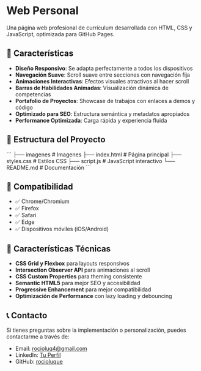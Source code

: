 # Web Personal

Una página web profesional de currículum desarrollada con HTML, CSS y JavaScript, optimizada para GitHub Pages.

## 🚀 Características

- **Diseño Responsivo**: Se adapta perfectamente a todos los dispositivos
- **Navegación Suave**: Scroll suave entre secciones con navegación fija
- **Animaciones Interactivas**: Efectos visuales atractivos al hacer scroll
- **Barras de Habilidades Animadas**: Visualización dinámica de competencias
- **Portafolio de Proyectos**: Showcase de trabajos con enlaces a demos y código
- **Optimizado para SEO**: Estructura semántica y metadatos apropiados
- **Performance Optimizada**: Carga rápida y experiencia fluida

## 📁 Estructura del Proyecto

\`\`\`
├── imagenes            # Imagenes
├── index.html          # Página principal
├── styles.css          # Estilos CSS
├── script.js           # JavaScript interactivo
└── README.md           # Documentación
\`\`\`

## 📱 Compatibilidad

- ✅ Chrome/Chromium
- ✅ Firefox
- ✅ Safari
- ✅ Edge
- ✅ Dispositivos móviles (iOS/Android)

## 🎨 Características Técnicas

- **CSS Grid y Flexbox** para layouts responsivos
- **Intersection Observer API** para animaciones al scroll
- **CSS Custom Properties** para theming consistente
- **Semantic HTML5** para mejor SEO y accesibilidad
- **Progressive Enhancement** para mejor compatibilidad
- **Optimización de Performance** con lazy loading y debouncing

## 📞 Contacto

Si tienes preguntas sobre la implementación o personalización, puedes contactarme a través de:
- Email: rocioluq4@gmail.com
- LinkedIn: [Tu Perfil](https://www.linkedin.com/in/rocio-luque-valiente-3ab8002b7/)
- GitHub: [rocioluque](https://github.com/rocioluque)
